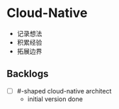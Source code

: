 # Cloud-Native

- 记录想法
- 积累经验
- 拓展边界

## Backlogs

- [ ] #-shaped cloud-native architect
  - initial version done

